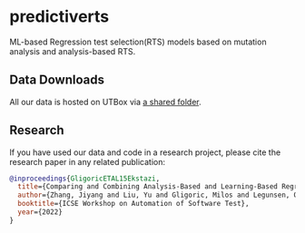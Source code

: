 # predictiverts
ML-based Regression test selection(RTS) models based on mutation analysis and analysis-based RTS.

## Data Downloads
[sec-downloads]: #data-downloads

All our data is hosted on UTBox via [a shared folder](https://utexas.box.com/s/p0uvysksey7iz0l3fxxqo3k6p6xt78ji).

## Research

If you have used our data and code in a research project, please cite
the research paper in any related publication:
```bibtex
@inproceedings{GligoricETAL15Ekstazi,
  title={Comparing and Combining Analysis-Based and Learning-Based Regression Test Selection},
  author={Zhang, Jiyang and Liu, Yu and Gligoric, Milos and Legunsen, Owolabi and Shi, August},
  booktitle={ICSE Workshop on Automation of Software Test},
  year={2022}
}
```

